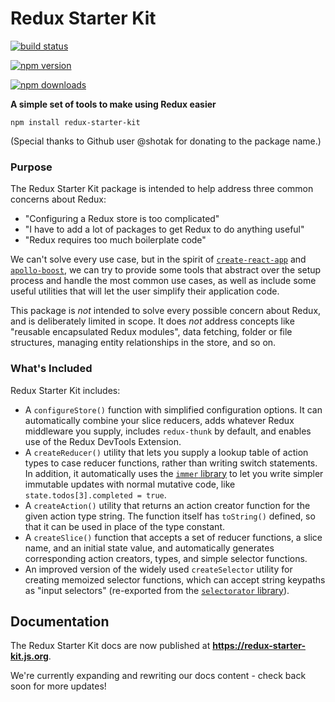 # Redux Starter Kit

[![build status](https://img.shields.io/travis/reduxjs/redux-starter-kit/master.svg?style=flat-square)](https://travis-ci.org/reduxjs/redux-starter-kit)

[![npm version](https://img.shields.io/npm/v/redux-starter-kit.svg?style=flat-square)](https://www.npmjs.com/package/redux-starter-kit)

[![npm downloads](https://img.shields.io/npm/dm/redux-starter-kit.svg?style=flat-square)](https://www.npmjs.com/package/redux-starter-kit)

**A simple set of tools to make using Redux easier**

`npm install redux-starter-kit`

(Special thanks to Github user @shotak for donating to the package name.)

### Purpose

The Redux Starter Kit package is intended to help address three common concerns about Redux:

- "Configuring a Redux store is too complicated"
- "I have to add a lot of packages to get Redux to do anything useful"
- "Redux requires too much boilerplate code"

We can't solve every use case, but in the spirit of [`create-react-app`](https://github.com/facebook/create-react-app) and [`apollo-boost`](https://dev-blog.apollodata.com/zero-config-graphql-state-management-27b1f1b3c2c3), we can try to provide some tools that abstract over the setup process and handle the most common use cases, as well as include some useful utilities that will let the user simplify their application code.

This package is _not_ intended to solve every possible concern about Redux, and is deliberately limited in scope. It does _not_ address concepts like "reusable encapsulated Redux modules", data fetching, folder or file structures, managing entity relationships in the store, and so on.

### What's Included

Redux Starter Kit includes:

- A `configureStore()` function with simplified configuration options. It can automatically combine your slice reducers, adds whatever Redux middleware you supply, includes `redux-thunk` by default, and enables use of the Redux DevTools Extension.
- A `createReducer()` utility that lets you supply a lookup table of action types to case reducer functions, rather than writing switch statements. In addition, it automatically uses the [`immer` library](https://github.com/mweststrate/immer) to let you write simpler immutable updates with normal mutative code, like `state.todos[3].completed = true`.
- A `createAction()` utility that returns an action creator function for the given action type string. The function itself has `toString()` defined, so that it can be used in place of the type constant.
- A `createSlice()` function that accepts a set of reducer functions, a slice name, and an initial state value, and automatically generates corresponding action creators, types, and simple selector functions.
- An improved version of the widely used `createSelector` utility for creating memoized selector functions, which can accept string keypaths as "input selectors" (re-exported from the [`selectorator` library](https://github.com/planttheidea/selectorator)).

## Documentation

The Redux Starter Kit docs are now published at **https://redux-starter-kit.js.org**.

We're currently expanding and rewriting our docs content - check back soon for more updates!
